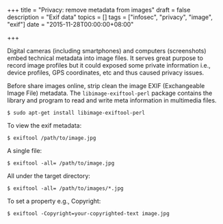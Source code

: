+++
title = "Privacy: remove metadata from images"
draft = false
description = "Exif data"
topics = []
tags = ["infosec", "privacy", "image", "exif"]
date = "2015-11-28T00:00:00+08:00"

+++

Digital cameras (including smartphones) and computers (screenshots) embed technical metadata into image files. It serves great purpose to record image profiles but it could exposed some private information i.e., device profiles, GPS coordinates, etc and thus caused privacy issues.

Before share images online, strip clean the image EXIF (Exchangeable Image File) metadata. The `libimage-exiftool-perl` package contains the library and program to read and write meta information in multimedia files.

```
$ sudo apt-get install libimage-exiftool-perl
```

To view the exif metadata:
```
$ exiftool /path/to/image.jpg
```

A single file:
```
$ exiftool -all= /path/to/image.jpg
```

All under the target directory:
```
$ exiftool -all= /path/to/images/*.jpg
```

To set a property e.g., Copyright:
```
$ exiftool -Copyright=your-copyrighted-text image.jpg
```
